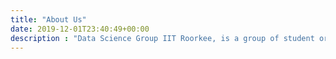 ```yaml
---
title: "About Us"
date: 2019-12-01T23:40:49+00:00
description : "Data Science Group IIT Roorkee, is a group of student organization passionate about Machine Learning, Deep Learning and Data Science in general."
---
```


